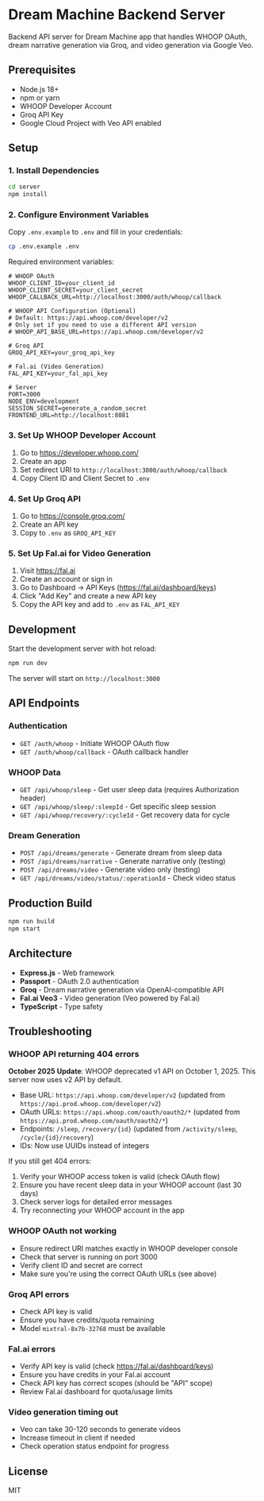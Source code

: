 # Dream Machine Backend Server

Backend API server for Dream Machine app that handles WHOOP OAuth, dream narrative generation via Groq, and video generation via Google Veo.

## Prerequisites

- Node.js 18+
- npm or yarn
- WHOOP Developer Account
- Groq API Key
- Google Cloud Project with Veo API enabled

## Setup

### 1. Install Dependencies

```bash
cd server
npm install
```

### 2. Configure Environment Variables

Copy `.env.example` to `.env` and fill in your credentials:

```bash
cp .env.example .env
```

Required environment variables:

```
# WHOOP OAuth
WHOOP_CLIENT_ID=your_client_id
WHOOP_CLIENT_SECRET=your_client_secret
WHOOP_CALLBACK_URL=http://localhost:3000/auth/whoop/callback

# WHOOP API Configuration (Optional)
# Default: https://api.whoop.com/developer/v2
# Only set if you need to use a different API version
# WHOOP_API_BASE_URL=https://api.whoop.com/developer/v2

# Groq API
GROQ_API_KEY=your_groq_api_key

# Fal.ai (Video Generation)
FAL_API_KEY=your_fal_api_key

# Server
PORT=3000
NODE_ENV=development
SESSION_SECRET=generate_a_random_secret
FRONTEND_URL=http://localhost:8081
```

### 3. Set Up WHOOP Developer Account

1. Go to https://developer.whoop.com/
2. Create an app
3. Set redirect URI to `http://localhost:3000/auth/whoop/callback`
4. Copy Client ID and Client Secret to `.env`

### 4. Set Up Groq API

1. Go to https://console.groq.com/
2. Create an API key
3. Copy to `.env` as `GROQ_API_KEY`

### 5. Set Up Fal.ai for Video Generation

1. Visit https://fal.ai
2. Create an account or sign in
3. Go to Dashboard → API Keys (https://fal.ai/dashboard/keys)
4. Click "Add Key" and create a new API key
5. Copy the API key and add to `.env` as `FAL_API_KEY`

## Development

Start the development server with hot reload:

```bash
npm run dev
```

The server will start on `http://localhost:3000`

## API Endpoints

### Authentication

- `GET /auth/whoop` - Initiate WHOOP OAuth flow
- `GET /auth/whoop/callback` - OAuth callback handler

### WHOOP Data

- `GET /api/whoop/sleep` - Get user sleep data (requires Authorization header)
- `GET /api/whoop/sleep/:sleepId` - Get specific sleep session
- `GET /api/whoop/recovery/:cycleId` - Get recovery data for cycle

### Dream Generation

- `POST /api/dreams/generate` - Generate dream from sleep data
- `POST /api/dreams/narrative` - Generate narrative only (testing)
- `POST /api/dreams/video` - Generate video only (testing)
- `GET /api/dreams/video/status/:operationId` - Check video status

## Production Build

```bash
npm run build
npm start
```

## Architecture

- **Express.js** - Web framework
- **Passport** - OAuth 2.0 authentication
- **Groq** - Dream narrative generation via OpenAI-compatible API
- **Fal.ai Veo3** - Video generation (Veo powered by Fal.ai)
- **TypeScript** - Type safety

## Troubleshooting

### WHOOP API returning 404 errors

**October 2025 Update**: WHOOP deprecated v1 API on October 1, 2025. This server now uses v2 API by default.

- Base URL: `https://api.whoop.com/developer/v2` (updated from `https://api.prod.whoop.com/developer/v2`)
- OAuth URLs: `https://api.whoop.com/oauth/oauth2/*` (updated from `https://api.prod.whoop.com/oauth/oauth2/*`)
- Endpoints: `/sleep`, `/recovery/{id}` (updated from `/activity/sleep`, `/cycle/{id}/recovery`)
- IDs: Now use UUIDs instead of integers

If you still get 404 errors:
1. Verify your WHOOP access token is valid (check OAuth flow)
2. Ensure you have recent sleep data in your WHOOP account (last 30 days)
3. Check server logs for detailed error messages
4. Try reconnecting your WHOOP account in the app

### WHOOP OAuth not working

- Ensure redirect URI matches exactly in WHOOP developer console
- Check that server is running on port 3000
- Verify client ID and secret are correct
- Make sure you're using the correct OAuth URLs (see above)

### Groq API errors

- Check API key is valid
- Ensure you have credits/quota remaining
- Model `mixtral-8x7b-32768` must be available

### Fal.ai errors

- Verify API key is valid (check https://fal.ai/dashboard/keys)
- Ensure you have credits in your Fal.ai account
- Check API key has correct scopes (should be "API" scope)
- Review Fal.ai dashboard for quota/usage limits

### Video generation timing out

- Veo can take 30-120 seconds to generate videos
- Increase timeout in client if needed
- Check operation status endpoint for progress

## License

MIT
